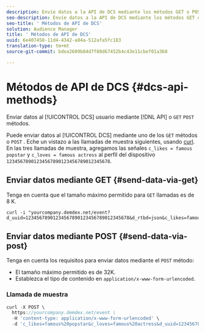 ```yaml
---
description: Envíe datos a la API de DCS mediante los métodos GET o POST.
seo-description: Envíe datos a la API de DCS mediante los métodos GET o POST.
seo-title: ' Métodos de API de DCS'
solution: Audience Manager
title: ' Métodos de API de DCS'
uuid: 6e407458-11d4-4342-a84a-512afa5fc183
translation-type: tm+mt
source-git-commit: bdea2609b84d7f80d67452b4c43e11cbef01a368

---
```



# Métodos de API de DCS {#dcs-api-methods}

Enviar datos al [!UICONTROL DCS] usuario mediante [!DNL API] o `GET` `POST` métodos.

Puede enviar datos al [!UICONTROL DCS] mediante uno de los `GET` métodos o `POST` . Eche un vistazo a las llamadas de muestra siguientes, usando [curl](https://curl.haxx.se/). En las tres llamadas de muestra, agregamos las señales `c_likes = famous popstar` y `c_loves = famous actress` al perfil del dispositivo `12345678901234567890123456789012345678`.


## Enviar datos mediante GET {#send-data-via-get}

Tenga en cuenta que el tamaño máximo permitido para `GET` llamadas es de 8 K.

```
curl -i "yourcompany.demdex.net/event?d_uuid=12345678901234567890123456789012345678&d_rtbd=json&c_likes=famous%20popstar&c_loves=famous%20actress"
```

## Enviar datos mediante POST {#send-data-via-post}

Tenga en cuenta los requisitos para enviar datos mediante el `POST` método:

* El tamaño máximo permitido es de 32K.
* Establezca el tipo de contenido en `application/x-www-form-urlencoded`.

### Llamada de muestra

```js
curl -X POST \
  https://yourcompany.demdex.net/event \
  -H 'content-type: application/x-www-form-urlencoded' \
  -d 'c_likes=famous%20popstar&c_loves=famous%20actress&d_uuid=12345678901234567890123456789012345678'
```
